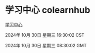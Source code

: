# 学习中心 colearnhub
[学习中心](http://219.139.197.74:56308/colearnhub/)

2024年 10月 30日 星期三 16:30:02 CST

2024年 10月 30日 星期三 08:30:02 GMT
